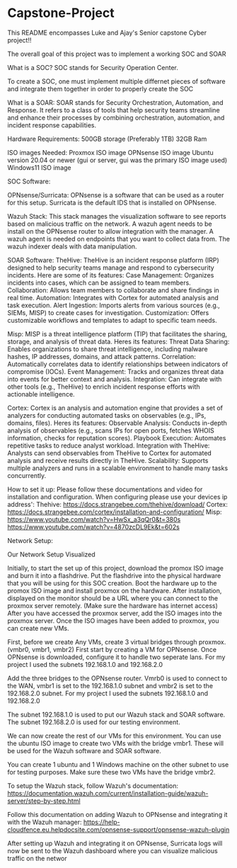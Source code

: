 # Capstone-Project
This README encompasses Luke and Ajay's Senior capstone Cyber project!!

The overall goal of this project was to implement a working SOC and SOAR

What is a SOC? SOC stands for Security Operation Center.

To create a SOC, one must implement multiple differnet pieces of software and integrate them together in order to properly create the SOC

What is a SOAR: SOAR stands for Security Orchestration, Automation, and Response. It refers to a class of tools that help security teams streamline and enhance their processes by combining orchestration, automation, and incident response capabilities.

Hardware Requirements: 500GB storage (Preferably 1TB) 32GB Ram

ISO images Needed: Proxmox ISO image OPNsense ISO image Ubuntu version 20.04 or newer (gui or server, gui was the primary ISO image used) Windows11 ISO image

SOC Software:

OPNsense/Surricata: OPNsense is a software that can be used as a router for this setup. Surricata is the default IDS that is installed on OPNsense.

Wazuh Stack: This stack manages the visualization software to see reports based on malicious traffic on the network. A wazuh agent needs to be install on the OPNsense router to allow integration with the manager. A wazuh agent is needed on endpoints that you want to collect data from. The wazuh indexer deals with data manipulation.

SOAR Software: TheHive: TheHive is an incident response platform (IRP) designed to help security teams manage and respond to cybersecurity incidents. Here are some of its features: Case Management: Organizes incidents into cases, which can be assigned to team members. Collaboration: Allows team members to collaborate and share findings in real time. Automation: Integrates with Cortex for automated analysis and task execution. Alert Ingestion: Imports alerts from various sources (e.g., SIEMs, MISP) to create cases for investigation. Customization: Offers customizable workflows and templates to adapt to specific team needs.

Misp: MISP is a threat intelligence platform (TIP) that facilitates the sharing, storage, and analysis of threat data. Heres its features: Threat Data Sharing: Enables organizations to share threat intelligence, including malware hashes, IP addresses, domains, and attack patterns. Correlation: Automatically correlates data to identify relationships between indicators of compromise (IOCs). Event Management: Tracks and organizes threat data into events for better context and analysis. Integration: Can integrate with other tools (e.g., TheHive) to enrich incident response efforts with actionable intelligence.

Cortex: Cortex is an analysis and automation engine that provides a set of analyzers for conducting automated tasks on observables (e.g., IPs, domains, files). Heres its features: Observable Analysis: Conducts in-depth analysis of observables (e.g., scans IPs for open ports, fetches WHOIS information, checks for reputation scores). Playbook Execution: Automates repetitive tasks to reduce analyst workload. Integration with TheHive: Analysts can send observables from TheHive to Cortex for automated analysis and receive results directly in TheHive. Scalability: Supports multiple analyzers and runs in a scalable environment to handle many tasks concurrently.

How to set it up: Please follow these documentations and video for installation and configuration. When configuring please use your devices ip address': Thehive: https://docs.strangebee.com/thehive/download/ Cortex: https://docs.strangebee.com/cortex/installation-and-configuration/ Misp: https://www.youtube.com/watch?v=HwSx_a3qQr0&t=380s https://www.youtube.com/watch?v=4870zcDL9Ek&t=602s

Network Setup:

Our Network Setup Visualized

Initially, to start the set up of this project, download the promox ISO image and burn it into a flashdrive. Put the flashdrive into the physical hardware that you will be using for this SOC creation. Boot the hardware up to the promox ISO image and install proxmox on the hardware. After installation, displayed on the monitor should be a URL where you can connect to the proxmox server remotely. (Make sure the hardware has internet access) After you have accessed the proxmox server, add the ISO images into the proxmox server. Once the ISO images have been added to proxmox, you can create new VMs.

First, before we create Any VMs, create 3 virtual bridges through proxmox.(vmbr0, vmbr1, vmbr2) First start by creating a VM for OPNsense. Once OPNsense is downloaded, configure it to handle two seperate lans. For my project I used the subnets 192.168.1.0 and 192.168.2.0

Add the three bridges to the OPNsense router. Vmrb0 is used to connect to the WAN, vmbr1 is set to the 192.168.1.0 subnet and vmbr2 is set to the 192.168.2.0 subnet. For my project I used the subnets 192.168.1.0 and 192.168.2.0

The subnet 192.168.1.0 is used to put our Wazuh stack and SOAR software. The subnet 192.168.2.0 is used for our testing environment.

We can now create the rest of our VMs for this environment. You can use the ubuntu ISO image to create two VMs with the bridge vmbr1. These will be used for the Wazuh software and SOAR software.

You can create 1 ubuntu and 1 Windows machine on the other subnet to use for testing purposes. Make sure these two VMs have the bridge vmbr2.

To setup the Wazuh stack, follow Wazuh's documentation: https://documentation.wazuh.com/current/installation-guide/wazuh-server/step-by-step.html

Follow this documentation on adding Wazuh to OPNsense and integrating it with the Wazuh manager: https://help-cloudfence.eu.helpdocsite.com/opnsense-support/opnsense-wazuh-plugin

After setting up Wazuh and integrating it on OPNsense, Surricata logs will now be sent to the Wazuh dashboard where you can visualize malicious traffic on the networ
